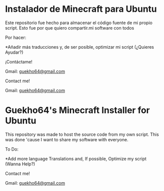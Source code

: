 # Instalador de Minecraft para Ubuntu
Este repositorio fue hecho para almacenar el código fuente de mi propio script. Esto fue por que quiero compartir.mi software con todos

Por hacer:

*Añadir más traducciones y, de ser posible, optimizar mi script (¿Quieres Ayudar?)

¡Contáctame!

Gmail: guekho64@gmail.com

Contact me!

Gmail: guekho64@gmail.com

# Guekho64's Minecraft Installer for Ubuntu
This repository was made to host the source code from my own script. This was done 'cause I want to share my software with everyone.

To Do:

*Add more language Translations and, If possible, Optimize my script (Wanna Help?)

Contact me!

Gmail: guekho64@gmail.com
